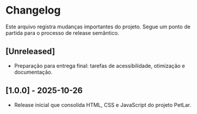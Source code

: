 # Changelog

Este arquivo registra mudanças importantes do projeto. Segue um ponto de partida para o processo de release semântico.

## [Unreleased]
- Preparação para entrega final: tarefas de acessibilidade, otimização e documentação.

## [1.0.0] - 2025-10-26
- Release inicial que consolida HTML, CSS e JavaScript do projeto PetLar.
